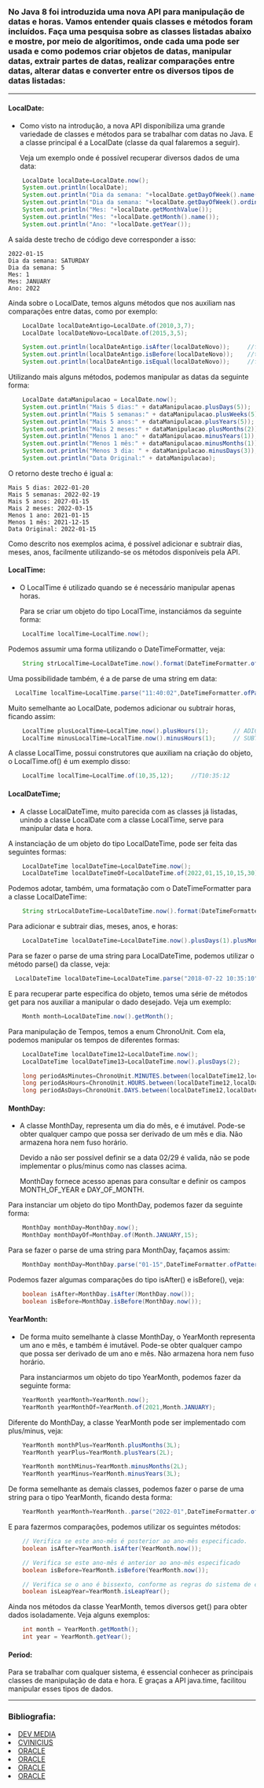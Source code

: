 ### No Java 8 foi introduzida uma nova API para manipulação de datas e horas. Vamos entender quais classes e métodos foram incluídos. Faça uma pesquisa sobre as classes listadas abaixo e mostre, por meio de algorítimos, onde cada uma pode ser usada e como podemos criar objetos de datas, manipular datas, extrair partes de datas, realizar comparações entre datas, alterar datas e converter entre os diversos tipos de datas listadas:

---

#### LocalDate:

- Como visto na introdução, a nova API disponibiliza uma grande variedade de classes e métodos para se trabalhar com
  datas no Java. E a classe principal é a LocalDate (classe da qual falaremos a seguir).

  Veja um exemplo onde é possível recuperar diversos dados de uma data:

````java
    LocalDate localDate=LocalDate.now();
    System.out.println(localDate);
    System.out.println("Dia da semana: "+localDate.getDayOfWeek().name());
    System.out.println("Dia da semana: "+localDate.getDayOfWeek().ordinal());
    System.out.println("Mes: "+localDate.getMonthValue());
    System.out.println("Mes: "+localDate.getMonth().name());
    System.out.println("Ano: "+localDate.getYear());
````

A saída deste trecho de código deve corresponder a isso:

    2022-01-15  
    Dia da semana: SATURDAY
    Dia da semana: 5
    Mes: 1
    Mes: JANUARY
    Ano: 2022

Ainda sobre o LocalDate, temos alguns métodos que nos auxiliam nas comparações entre datas, como por exemplo:

````java
    LocalDate localDateAntigo=LocalDate.of(2010,3,7);
    LocalDate localDateNovo=LocalDate.of(2015,3,5);

    System.out.println(localDateAntigo.isAfter(localDateNovo));     //false
    System.out.println(localDateAntigo.isBefore(localDateNovo));    //true
    System.out.println(localDateAntigo.isEqual(localDateNovo));     //false
````

Utilizando mais alguns métodos, podemos manipular as datas da seguinte forma:

```` java
    LocalDate dataManipulacao = LocalDate.now();
    System.out.println("Mais 5 dias:" + dataManipulacao.plusDays(5));
    System.out.println("Mais 5 semanas:" + dataManipulacao.plusWeeks(5));
    System.out.println("Mais 5 anos:" + dataManipulacao.plusYears(5));
    System.out.println("Mais 2 meses:" + dataManipulacao.plusMonths(2));
    System.out.println("Menos 1 ano:" + dataManipulacao.minusYears(1));
    System.out.println("Menos 1 mês:" + dataManipulacao.minusMonths(1));
    System.out.println("Menos 3 dia: " + dataManipulacao.minusDays(3));
    System.out.println("Data Original:" + dataManipulacao);
````

O retorno deste trecho é igual a:

    Mais 5 dias: 2022-01-20
    Mais 5 semanas: 2022-02-19
    Mais 5 anos: 2027-01-15
    Mais 2 meses: 2022-03-15
    Menos 1 ano: 2021-01-15
    Menos 1 mês: 2021-12-15
    Data Original: 2022-01-15

Como descrito nos exemplos acima, é possível adicionar e subtrair dias, meses, anos, facilmente utilizando-se os métodos
disponíveis pela API.

#### LocalTime:

- O LocalTime é utilizado quando se é necessário manipular apenas horas.

  Para se criar um objeto do tipo LocalTime, instanciámos da seguinte forma:

````java
    LocalTime localTime=LocalTime.now();
````

Podemos assumir uma forma utilizando o DateTimeFormatter, veja:

````java
    String strLocalTime=LocalDateTime.now().format(DateTimeFormatter.ofPattern("HH:mm:ss"));
````

Uma possibilidade também, é a de parse de uma string em data:

````java
  LocalTime localTime=LocalTime.parse("11:40:02",DateTimeFormatter.ofPattern("HH:mm:ss"));

````

Muito semelhante ao LocalDate, podemos adicionar ou subtrair horas, ficando assim:

````java
    LocalTime plusLocalTime=LocalTime.now().plusHours(1);       // ADIÇÃO
    LocalTime minusLocalTime=LocalTime.now().minusHours(1);     // SUBTRAÇÃO
````

A classe LocalTime, possui construtores que auxiliam na criação do objeto, o LocalTime.of() é um exemplo disso:

````java
    LocalTime localTime=LocalTime.of(10,35,12);     //T10:35:12
````

#### LocalDateTime;

- A classe LocalDateTime, muito parecida com as classes já listadas, unindo a classe LocalDate com a classe LocalTime,
  serve para manipular data e hora.

A instanciação de um objeto do tipo LocalDateTime, pode ser feita das seguintes formas:

````java
    LocalDateTime localDateTime=LocalDateTime.now();
    LocalDateTime localDateTimeOf=LocalDateTime.of(2022,01,15,10,15,30);  //2022-01-15T10:15:30
````

Podemos adotar, também, uma formatação com o DateTimeFormatter para a classe LocalDateTime:

````java
    String strLocalDateTime=LocalDateTime.now().format(DateTimeFormatter.ofPattern("dd/MM/yyyy HH:mm:ss"));
````

Para adicionar e subtrair dias, meses, anos, e horas:

````java
    LocalDateTime localDateTime=LocalDateTime.now().plusDays(1).plusMonths(1).plusHours(2);
````

Para se fazer o parse de uma string para LocalDateTime, podemos utilizar o método parse() da classe, veja:

````java
  LocalDateTime localDateTime=LocalDateTime.parse("2018-07-22 10:35:10",DateTimeFormatter.ofPattern("yyyy-MM-dd HH:mm:ss"));
````

E para recuperar parte especifica do objeto, temos uma série de métodos get para nos auxiliar a manipular o dado
desejado. Veja um exemplo:

````java
    Month month=LocalDateTime.now().getMonth();
````

Para manipulação de Tempos, temos a enum ChronoUnit. Com ela, podemos manipular os tempos de diferentes formas:

````java
    LocalDateTime localDateTime12=LocalDateTime.now();
    LocalDateTime localDateTime13=LocalDateTime.now().plusDays(2);

    long periodAsMinutes=ChronoUnit.MINUTES.between(localDateTime12,localDateTime13);
    long periodAsHours=ChronoUnit.HOURS.between(localDateTime12,localDateTime13);
    long periodAsDays=ChronoUnit.DAYS.between(localDateTime12,localDateTime13);
````

#### MonthDay:

- A classe MonthDay, representa um dia do mês, e é imutável. Pode-se obter qualquer campo que possa ser derivado de um
  mês e dia. Não armazena hora nem fuso horário.

  Devido a não ser possível definir se a data 02/29 é valida, não se pode implementar o plus/minus como nas classes
  acima.

  MonthDay fornece acesso apenas para consultar e definir os campos MONTH_OF_YEAR e DAY_OF_MONTH.

Para instanciar um objeto do tipo MonthDay, podemos fazer da seguinte forma:

````java
    MonthDay monthDay=MonthDay.now();
    MonthDay monthDayOf=MonthDay.of(Month.JANUARY,15);
````

Para se fazer o parse de uma string para MonthDay, façamos assim:

````java
    MonthDay monthDay=MonthDay.parse("01-15",DateTimeFormatter.ofPattern("MM/dd"));
````

Podemos fazer algumas comparações do tipo isAfter() e isBefore(), veja:

````java
    boolean isAfter=MonthDay.isAfter(MonthDay.now());
    boolean isBefore=MonthDay.isBefore(MonthDay.now());
````

#### YearMonth:

- De forma muito semelhante à classe MonthDay, o YearMonth representa um ano e mês, e também é imutável. Pode-se obter
  qualquer campo que possa ser derivado de um ano e mês. Não armazena hora nem fuso horário.

  Para instanciarmos um objeto do tipo YearMonth, podemos fazer da seguinte forma:

````java
    YearMonth yearMonth=YearMonth.now();
    YearMonth yearMonthOf=YearMonth.of(2021,Month.JANUARY);
````

Diferente do MonthDay, a classe YearMonth pode ser implementado com plus/minus, veja:

````java
    YearMonth monthPlus=YearMonth.plusMonths(3L);
    YearMonth yearPlus=YearMonth.plusYears(2L);

    YearMonth monthMinus=YearMonth.minusMonths(2L);
    YearMonth yearMinus=YearMonth.minusYears(3L);
````

De forma semelhante as demais classes, podemos fazer o parse de uma string para o tipo YearMonth, ficando desta forma:

````java
    YearMonth yearMonth=YearMonth..parse("2022-01",DateTimeFormatter.ofPattern("yy/MM"));
````

E para fazermos comparações, podemos utilizar os seguintes métodos:

````java
    // Verifica se este ano-mês é posterior ao ano-mês especificado.
    boolean isAfter=YearMonth.isAfter(YearMonth.now());

    // Verifica se este ano-mês é anterior ao ano-mês especificado
    boolean isBefore=YearMonth.isBefore(YearMonth.now());

    // Verifica se o ano é bissexto, conforme as regras do sistema de calendário proléptico ISO.
    boolean isLeapYear=YearMonth.isLeapYear();
````

Ainda nos métodos da classe YearMonth, temos diversos get() para obter dados isoladamente. Veja alguns exemplos:

````java
    int month = YearMonth.getMonth();
    int year = YearMonth.getYear();
````

#### Period:

Para se trabalhar com qualquer sistema, é essencial conhecer as principais classes de manipulação de data e hora. E
graças a API java.time, facilitou manipular esses tipos de dados.

---

### Bibliografia:

<li><a href="https://www.devmedia.com.br/como-manipular-datas-com-o-java-8/34135">DEV MEDIA</a></li>
<li><a href="https://blog.cvinicius.com.br/2018/08/utilizando-localdate-localdatetime-e.html">CVINICIUS</a></li>
<li><a href="https://docs.oracle.com/javase/8/docs/api/java/time/MonthDay.html">ORACLE</a></li>
<li><a href="https://docs.oracle.com/javase/8/docs/api/java/time/class-use/MonthDay.html">ORACLE</a></li>
<li><a href="https://docs.oracle.com/javase/8/docs/api/java/time/YearMonth.html#plusMonths-long-">ORACLE</a></li>
<li><a href="https://docs.oracle.com/javase/8/docs/api/java/time/YearMonth.html">ORACLE</a></li>
